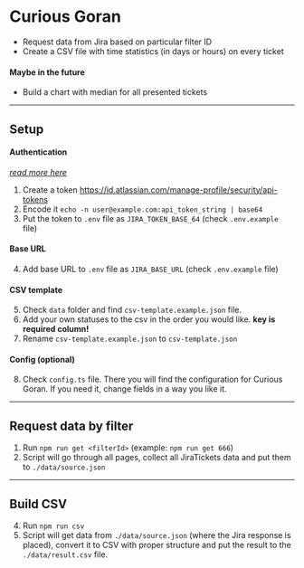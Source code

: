 # Curious Goran

- Request data from Jira based on particular filter ID
- Create a CSV file with time statistics (in days or hours) on every ticket

#### Maybe in the future

- Build a chart with median for all presented tickets

---

## Setup

#### Authentication

[_read more here_](https://developer.atlassian.com/cloud/jira/platform/basic-auth-for-rest-apis/#supply-basic-auth-headers)

1. Create a token https://id.atlassian.com/manage-profile/security/api-tokens
2. Encode it `echo -n user@example.com:api_token_string | base64`
3. Put the token to `.env` file as `JIRA_TOKEN_BASE_64` (check `.env.example` file)

#### Base URL

4. Add base URL to `.env` file as `JIRA_BASE_URL` (check `.env.example` file)

#### CSV template

5. Check `data` folder and find `csv-template.example.json` file.
6. Add your own statuses to the csv in the order you would like. **key is required column!**
7. Rename `csv-template.example.json` to `csv-template.json`

#### Config (optional)

8. Check `config.ts` file. There you will find the configuration for Curious Goran. If you need it, change fields in a way you like it.

---

## Request data by filter

1. Run `npm run get <filterId>` (example: `npm run get 666`)
2. Script will go through all pages, collect all JiraTickets data and put them to `./data/source.json`

---

## Build CSV

4. Run `npm run csv`
5. Script will get data from `./data/source.json` (where the Jira response is placed), convert it to CSV with proper structure and put the result to the `./data/result.csv` file.
